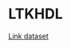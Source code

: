 # LTKHDL
[Link dataset](https://www.kaggle.com/datasets/pavansubhasht/ibm-hr-analytics-attrition-dataset/data)
